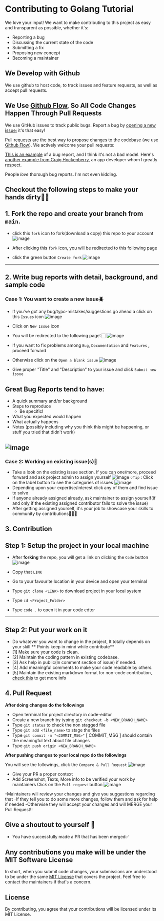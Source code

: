 # Contributing to Golang Tutorial

We love your input! We want to make contributing to this project as easy and transparent as possible, whether it's:

- Reporting a bug
- Discussing the current state of the code
- Submitting a fix
- Proposing new concept
- Becoming a maintainer

## We Develop with Github

We use github to host code, to track issues and feature requests, as well as accept pull requests.

## We Use [Github Flow](https://guides.github.com/introduction/flow/index.html), So All Code Changes Happen Through Pull Requests

We use GitHub issues to track public bugs. Report a bug by [opening a new issue](); it's that easy!

Pull requests are the best way to propose changes to the codebase (we use [Github Flow](https://guides.github.com/introduction/flow/index.html)). We actively welcome your pull requests:

[This is an example](http://stackoverflow.com/q/12488905/180626) of a bug report, and I think it's not a bad model. Here's [another example from Craig Hockenberry](http://www.openradar.me/11905408), an app developer whom I greatly respect.


People _love_ thorough bug reports. I'm not even kidding.

## Checkout the following steps to make your hands dirty💪🏻
## 1. Fork the repo and create your branch from `main`.
- click this `fork` icon to fork(download a copy) this repo to your account
![image](https://github.com/SoumyadeepOSD/Golang-tutorial/assets/115442240/1e314862-77d7-43dc-b6dc-c30af7382cd4)

- After clicking this `fork` icon, you will be redirected to this following page
- click the green button `Create fork`
![image](https://github.com/SoumyadeepOSD/Golang-tutorial/assets/115442240/b1d15f9c-70a5-4e4c-b4c1-ad56a7b27d59)


------------------------------------------------------------------------------------------------------------------------------------------------

## 2. Write bug reports with detail, background, and sample code
### Case 1: You want to create a new issue🪲
- If you've got any bug/typo-mistakes/suggestions go ahead a click on this `Issues` icon
![image](https://github.com/SoumyadeepOSD/Golang-tutorial/assets/115442240/e7a6991e-7cf4-4a28-850c-f293495cd73e)
- Click on `New Issue` icon
- You will be redirected to the following page👇🏻
  ![image](https://github.com/SoumyadeepOSD/Golang-tutorial/assets/115442240/8940309f-1160-4d67-baf4-1aa1fed4de6b)
- If you want to fix problems among `Bug`, `Documentation` and `Features` , proceed forward
- Otherwise click on the `Open a blank issue`
![image](https://github.com/SoumyadeepOSD/Golang-tutorial/assets/115442240/fcdc6501-c2ff-41bd-aa77-4357cd333def)

- Give proper "Title" and "Description" to your issue and click `Submit new issue`

## **Great Bug Reports** tend to have:

- A quick summary and/or background
- Steps to reproduce
  - Be specific!
- What you expected would happen
- What actually happens
- Notes (possibly including why you think this might be happening, or stuff you tried that didn't work)

![image](https://github.com/SoumyadeepOSD/Golang-tutorial/assets/115442240/d4df97ba-7dd1-421f-ac28-ba83c935e2c4)
-----------------------------------------------------------------------------------------------------------------------------------------------------------
### Case 2: Working on existing issue(s)🐛
- Take a look on the existing issue section. If you can one/more, proceed forward and ask project admin to assign yourself
  ![image](https://github.com/SoumyadeepOSD/Golang-tutorial/assets/115442240/059a14df-9319-4d24-97a0-4eadd5831414)
`💡Tip` : Click on the label button to see the categories of issues
![image](https://github.com/SoumyadeepOSD/Golang-tutorial/assets/115442240/a3e6ed55-4868-4d70-a17d-b9320d5a8f52)
- Depending upon your expertise/interest click any of them and find issue to solve
- If anyone already assigned already, ask maintainer to assign yourself(if and only if the existing assigned contributor fails to solve the issue)
- After getting assigned yourself, it's your job to showcase your skills to community by contributions🤹🏻‍♂️
  
## 3. Contribution

## Step 1: Setup the project in your local machine

- After **forking** the repo, you will get a link on clicking the `Code` button
![image](https://github.com/SoumyadeepOSD/Golang-tutorial/assets/115442240/dd99899c-d666-4d8e-9f66-6aa464f4d43d)

- Copy that `LINK`
- Go to your favourite location in your device and open your terminal
- Type `git clone <LINK>` to download project in your local system
- Type `cd <Project_Folder>`
- Type `code .` to open it in your code edtor
------------------------------------------------------------------------------------------------------------------------------------------------
## Step 2: Put your work on it

- Do whatever you want to change in the project, It totally depends on your skill
** Points keep in mind while contribute**
-  [1] Make sure your code is clean.
-  [2] Maintain the coding pattern in existing codebase.
-  [3] Ask help in public(In comment section of issue) if needed.
-  [4] Add meaningful comments to make your code readable by others.
-  [5] Maintain the existing markdown format for non-code contribution, [check this](https://docs.github.com/en/get-started/writing-on-github/getting-started-with-writing-and-formatting-on-github/basic-writing-and-formatting-syntax) to get more info 

## 4. Pull Request

**After doing changes do the followings**
- Open terminal for project directory in code-editor
- Create a new branch by typing `git checkout -b <NEW_BRANCH_NAME>`
- Type `git status` to check the non stagged file
- Type `git add <file_name>` to stage the files
- Type `git commit -m "<COMMIT_MSG>"`
  [ COMMIT_MSG ] should contain the meaningful text about file changes
- Type `git push origin <NEW_BRANCH_NAME>`

**After pushing changes to your local repo do the followings**

You will see the followings, click the `Compare & Pull Request` 
![image](https://github.com/SoumyadeepOSD/Golang-tutorial/assets/115442240/54ab8be0-78de-4751-be1f-592e9cebb8d0)

- Give your PR a proper context
- Add Screenshot, Texts, More info to be verified your work by maintainers
Click on the `Pull request` button
![image](https://github.com/SoumyadeepOSD/Golang-tutorial/assets/115442240/2f59ad0c-5016-4d2a-b0fa-8860586deaf8)

-Maintainers will review your changes and give you suggestions regarding that
-If they tell you to do some more changes, follow them and ask for help if needed
-Otherwise they will accept your changes and will MERGE your Pull Request!!

## Give a shoutout to yourself 🎉
- You have successfully made a PR that has been merged✅


## Any contributions you make will be under the MIT Software License

In short, when you submit code changes, your submissions are understood to be under the same [MIT License](http://choosealicense.com/licenses/mit/) that covers the project. Feel free to contact the maintainers if that's a concern.


## License

By contributing, you agree that your contributions will be licensed under its MIT License.
